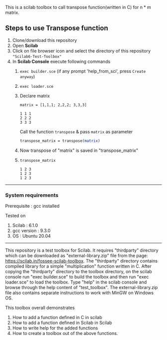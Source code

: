 This is a scilab toolbox to call transpose function(written in C) for n * m matrix.

## Steps to use Transpose function
1. Clone/download this repository
2. Open **Scilab**
3. Click on file browser icon and select the directory of this repository `"Scilab6-Test-Toolbox"`
4. In **Scilab Console** execute following commands
    1. `exec builder.sce` (if any prompt 'help_from_sci', press `Create anyway`)
    2. `exec loader.sce`
    3.  Declare matrix
    
        
        `matrix = [1,1,1; 2,2,2; 3,3,3]`
        ```
        1 1 1
        2 2 2
        3 3 3
        ```
        
        
        Call the function `transpose` & pass `matrix` as parameter
        
        ```scilab
        transpose_matrix = transpose(matrix)
        ```
    4. Now transpose of "matrix" is saved in "transpose_matrix"
    5. `transpose_matrix`
        
         ```
        1 2 3
        1 2 3
        1 2 3
        ```
---
### System requirements
Prerequisite : gcc installed

Tested on


1. Scilab      : 6.1.0
2. gcc version : 9.3.0
3. OS          : Ubuntu 20.04


---

This repository is a test toolbox for Scilab. It requires "thirdparty" directory which can be downloaded as "external-library.zip" file from the page: https://scilab.in/fossee-scilab-toolbox. The "thirdparty" directory contains compiled library for a simple "multiplication" function written in C. After copying the "thirdparty" directory to the toolbox directory, on the scilab console run "exec builder.sce" to build the toolbox and then run "exec loader.sce" to load the toolbox.  Type "help" in the scilab console and browse through the help content of "test_toolbox". The external-library.zip file also contains separate instructions to work with MinGW on Windows OS.

This toolbox overall demonstrates
1. How to add a function defined in C in scilab
2. How to add a function defined in Scilab in Scilab
3. How to write help for the added functions
4. How to create a toolbox out of the above functions.

